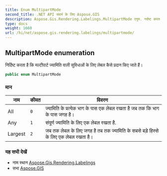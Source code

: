 ```yaml
---
title: Enum MultipartMode
second_title: .NET API संदर्भ के लिए Aspose.GIS
description: Aspose.Gis.Rendering.Labelings.MultipartMode एनुम. नर्दष्ट करत है क मल्टपर्ट ज्यमत वल सुवधओं के लए लेबल कैसे प्रदन कए जते हैं
type: docs
weight: 1660
url: /hi/net/aspose.gis.rendering.labelings/multipartmode/
---
```

## MultipartMode enumeration

निर्दिष्ट करता है कि मल्टीपार्ट ज्यामिति वाली सुविधाओं के लिए लेबल कैसे प्रदान किए जाते हैं।

```csharp
public enum MultipartMode
```

### मान

| नाम | कीमत | विवरण |
| --- | --- | --- |
| All | `0` | ज्यामिति के प्रत्येक भाग के पास एक लेबल रखता है जब तक कि भाग के पास जगह है। |
| Any | `1` | संपूर्ण ज्यामिति के लिए एक लेबल रखता है. |
| Largest | `2` | जब तक लेबल के लिए जगह है तब तक ज्यामिति के सबसे बड़े हिस्से के लिए एक लेबल रखता है। |

### यह सभी देखें

* नाम स्थान [Aspose.Gis.Rendering.Labelings](../../aspose.gis.rendering.labelings/)
* सभा [Aspose.GIS](../../)


